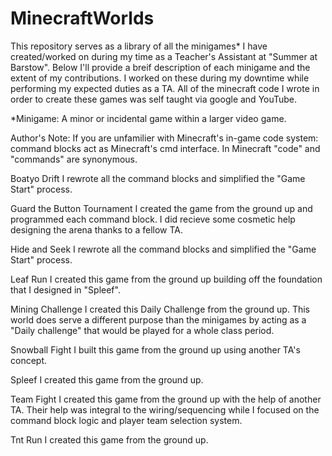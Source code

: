 # MinecraftWorlds
This repository serves as a library of all the minigames* I have created/worked on during my time as a Teacher's Assistant at "Summer at Barstow". Below I'll provide a breif description of each minigame and the extent of my contributions. I worked on these during my downtime while performing my expected duties as a TA. All of the minecraft code I wrote in order to create these games was self taught via google and YouTube.

*Minigame: A minor or incidental game within a larger video game.


Author's Note: If you are unfamilier with Minecraft's in-game code system: command blocks act as Minecraft's cmd interface. In Minecraft "code" and "commands" are synonymous.

Boatyo Drift
  I rewrote all the command blocks and simplified the "Game Start" process.

Guard the Button Tournament
  I created the game from the ground up and programmed each command block. I did recieve some cosmetic help designing the arena thanks to a fellow TA.

Hide and Seek
  I rewrote all the command blocks and simplified the "Game Start" process.

Leaf Run
  I created this game from the ground up building off the foundation that I designed in "Spleef".

Mining Challenge
  I created this Daily Challenge from the ground up. This world does serve a different purpose than the minigames by acting as a "Daily challenge" that would be played for a whole class period.

Snowball Fight
  I built this game from the ground up using another TA's concept.

Spleef
  I created this game from the ground up.

Team Fight
  I created this game from the ground up with the help of another TA. Their help was integral to the wiring/sequencing while I focused on the command block logic and player team selection system.

Tnt Run
  I created this game from the ground up.
